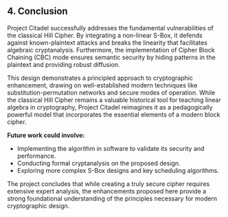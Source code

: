 
## 4. Conclusion

Project Citadel successfully addresses the fundamental vulnerabilities of the classical Hill Cipher. By integrating a non-linear S-Box, it defends against known-plaintext attacks and breaks the linearity that facilitates algebraic cryptanalysis. Furthermore, the implementation of Cipher Block Chaining (CBC) mode ensures semantic security by hiding patterns in the plaintext and providing robust diffusion.

This design demonstrates a principled approach to cryptographic enhancement, drawing on well-established modern techniques like substitution-permutation networks and secure modes of operation. While the classical Hill Cipher remains a valuable historical tool for teaching linear algebra in cryptography, Project Citadel reimagines it as a pedagogically powerful model that incorporates the essential elements of a modern block cipher.

**Future work could involve:**
*   Implementing the algorithm in software to validate its security and performance.
*   Conducting formal cryptanalysis on the proposed design.
*   Exploring more complex S-Box designs and key scheduling algorithms.

The project concludes that while creating a truly secure cipher requires extensive expert analysis, the enhancements proposed here provide a strong foundational understanding of the principles necessary for modern cryptographic design.
